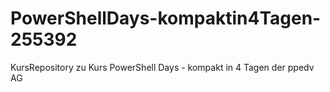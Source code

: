 # PowerShellDays-kompaktin4Tagen-255392
KursRepository zu Kurs PowerShell Days - kompakt in 4 Tagen der ppedv AG
